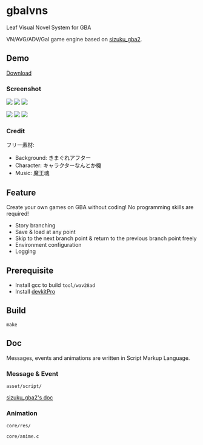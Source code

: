 # gbalvns
Leaf Visual Novel System for GBA

VN/AVG/ADV/Gal game engine based on [sizuku_gba2](http://akkera102.sakura.ne.jp/gbadev/index.php?NO.100%20sizuku_gba2).

## Demo

[Download](https://github.com/laqieer/sizuku/releases)

### Screenshot

![](https://user-images.githubusercontent.com/8841957/185962493-bed92953-1d01-4a38-9be2-50333a5123ab.png)
![](https://user-images.githubusercontent.com/8841957/185962498-8d2f0b4f-6571-4fc3-9dcc-15ec573b4934.png)
![](https://user-images.githubusercontent.com/8841957/185962500-e2cd89bd-8dd3-4eef-82dc-c3b00a7e701f.png)

![](https://user-images.githubusercontent.com/8841957/185962501-b465de1c-11c8-418e-91a5-37847e6193dd.png)
![](https://user-images.githubusercontent.com/8841957/185962503-53b15280-12da-46c6-9dd2-4f0cfef7b1b3.png)
![](https://user-images.githubusercontent.com/8841957/185962509-4350b9be-4f07-4d39-ae42-454ceff77712.png)

### Credit

フリー素材:

- Background: きまぐれアフター
- Character: キャラクターなんとか機
- Music: 魔王魂

## Feature

Create your own games on GBA without coding! No programming skills are required!

- Story branching
- Save & load at any point
- Skip to the next branch point & return to the previous branch point freely
- Environment configuration
- Logging

## Prerequisite

- Install gcc to build `tool/wav28ad`
- Install [devkitPro](https://devkitpro.org/)

## Build

`make`

## Doc

Messages, events and animations are written in Script Markup Language.

### Message & Event

`asset/script/`

[sizuku_gba2's doc](http://akkera102.sakura.ne.jp/gbadev/index.php?Doc.15%20PC%A5%B2%A1%BC%A5%E0%A1%D6%BC%B6%A1%D7%A4%CE%B0%DC%BF%A2%CA%FD%CB%A1%281%29)

### Animation

`core/res/`

`core/anime.c`
